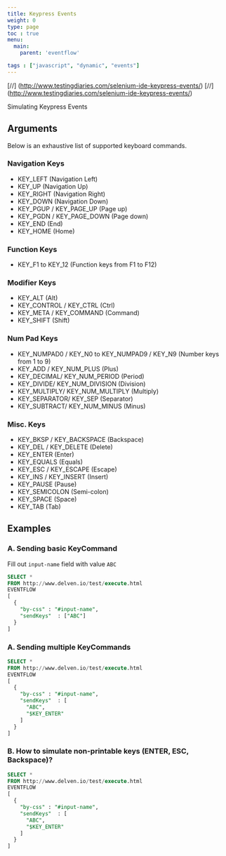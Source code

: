 ```yaml
---
title: Keypress Events
weight: 0
type: page
toc : true
menu:
  main:
    parent: 'eventflow'

tags : ["javascript", "dynamic", "events"]
---
```


[//] (http://www.testingdiaries.com/selenium-ide-keypress-events/)
[//] (http://www.testingdiaries.com/selenium-ide-keypress-events/)

Simulating Keypress Events

## Arguments

Below is an exhaustive list of supported keyboard commands.

### Navigation Keys

* KEY_LEFT (Navigation Left)
* KEY_UP (Navigation Up)
* KEY_RIGHT (Navigation Right)
* KEY_DOWN (Navigation Down)
* KEY_PGUP / KEY_PAGE_UP (Page up)
* KEY_PGDN / KEY_PAGE_DOWN (Page down)
* KEY_END (End)
* KEY_HOME (Home)

### Function Keys

* KEY_F1 to KEY_12 (Function keys from F1 to F12)

### Modifier Keys

* KEY_ALT (Alt)
* KEY_CONTROL / KEY_CTRL (Ctrl)
* KEY_META / KEY_COMMAND (Command)
* KEY_SHIFT (Shift)


### Num Pad Keys

* KEY_NUMPAD0 / KEY_N0 to KEY_NUMPAD9 / KEY_N9 (Number keys from 1 to 9)
* KEY_ADD / KEY_NUM_PLUS (Plus)
* KEY_DECIMAL/ KEY_NUM_PERIOD (Period)
* KEY_DIVIDE/ KEY_NUM_DIVISION (Division)
* KEY_MULTIPLY/ KEY_NUM_MULTIPLY (Multiply)
* KEY_SEPARATOR/ KEY_SEP (Separator)
* KEY_SUBTRACT/ KEY_NUM_MINUS (Minus)


### Misc. Keys

* KEY_BKSP / KEY_BACKSPACE (Backspace)
* KEY_DEL / KEY_DELETE (Delete)
* KEY_ENTER (Enter)
* KEY_EQUALS (Equals)
* KEY_ESC / KEY_ESCAPE (Escape)
* KEY_INS / KEY_INSERT (Insert)
* KEY_PAUSE (Pause)
* KEY_SEMICOLON (Semi-colon)
* KEY_SPACE (Space)
* KEY_TAB (Tab)


## Examples

### A. Sending basic KeyCommand

Fill out `input-name` field with value `ABC`

```sql
SELECT * 
FROM http://www.delven.io/test/execute.html
EVENTFLOW
[
  {
    "by-css" : "#input-name",    
    "sendKeys"  : ["ABC"]      
  }
]
```

### A. Sending multiple KeyCommands

```sql
SELECT * 
FROM http://www.delven.io/test/execute.html
EVENTFLOW
[
  {
    "by-css" : "#input-name",    
    "sendKeys"  : [
      "ABC",
      "$KEY_ENTER"
    ]
  }
]
```

### B. How to simulate non-printable keys (ENTER, ESC, Backspace)?

```sql
SELECT * 
FROM http://www.delven.io/test/execute.html
EVENTFLOW
[
  {
    "by-css" : "#input-name",    
    "sendKeys"  : [
      "ABC",
      "$KEY_ENTER"
    ]
  }
]
```